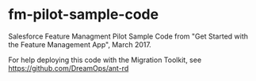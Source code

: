 # fm-pilot-sample-code
Salesforce Feature Managment Pilot Sample Code from "Get Started with the Feature Management App", March 2017.

For help deploying this code with the Migration Toolkit, see https://github.com/DreamOps/ant-rd
